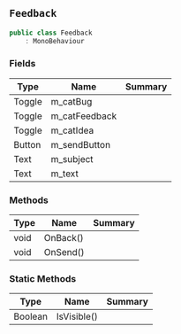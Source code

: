 ## `Feedback`

```csharp
public class Feedback
    : MonoBehaviour

```

### Fields

| Type | Name | Summary | 
| --- | --- | --- | 
| Toggle | m_catBug |  | 
| Toggle | m_catFeedback |  | 
| Toggle | m_catIdea |  | 
| Button | m_sendButton |  | 
| Text | m_subject |  | 
| Text | m_text |  | 


### Methods

| Type | Name | Summary | 
| --- | --- | --- | 
| void | OnBack() |  | 
| void | OnSend() |  | 


### Static Methods

| Type | Name | Summary | 
| --- | --- | --- | 
| Boolean | IsVisible() |  | 


